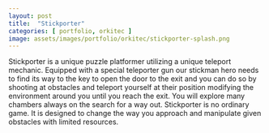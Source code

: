 ```yaml
---
layout: post
title:  "Stickporter"
categories: [ portfolio, orkitec ]
image: assets/images/portfolio/orkitec/stickporter-splash.png
---
```


Stickporter is a unique puzzle platformer utilizing a unique teleport mechanic. Equipped with a special teleporter gun our stickman hero needs to find its way to the key to open the door to the exit and you can do so by shooting at obstacles and teleport yourself at their position modifying the environment around you until you reach the exit. You will explore many chambers always on the search for a way out. Stickporter is no ordinary game. It is designed to change the way you approach and manipulate given obstacles with limited resources.
   
